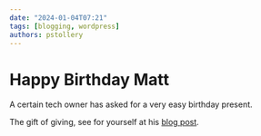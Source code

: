 ```yaml
---
date: "2024-01-04T07:21"
tags: [blogging, wordpress]
authors: pstollery
---
```

# Happy Birthday Matt

A certain tech owner has asked for a very easy birthday present. 

<!-- truncate -->

The gift of giving, see for yourself at his [blog post](https://ma.tt/2024/01/birthday-gift/). 